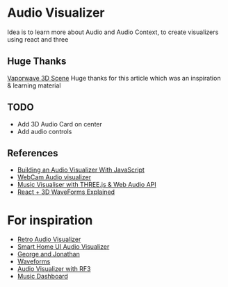 # Audio Visualizer

Idea is to learn more about Audio and Audio Context, to create visualizers using react and three

## Huge Thanks
[Vaporwave 3D Scene](https://blog.maximeheckel.com/posts/vaporwave-3d-scene-with-threejs/)
Huge thanks for this article which was an inspiration & learning material

## TODO
 - Add 3D Audio Card on center
 - Add audio controls

## References
 - [Building an Audio Visualizer With JavaScript](https://medium.com/swlh/building-a-audio-visualizer-with-javascript-324b8d420e7)
 - [WebCam Audio visualizer](https://tympanus.net/Tutorials/webcam-audio-visualizer/index2.html)
 - [Music Visualiser with THREE.js & Web Audio API](https://www.epicprogrammer.com/2021/11/music-visualiser-with-threejs-web-audio.html)
 - [React + 3D WaveForms Explained](https://www.youtube.com/watch?v=tQL1VLTJTnc&ab_channel=SuboptimalEngineer)

 # For inspiration
  - [Retro Audio Visualizer](https://dribbble.com/shots/9247183-Retro-Audio-Visualizer)
  - [Smart Home UI Audio Visualizer](https://dribbble.com/shots/3379234-Smart-Home-UI-audio-visualizer)
  - [George and Jonathan](https://www.georgeandjonathan.com/#1)
  - [Waveforms](https://dcyoung.github.io/r3f-audio-visualizer/)
  - [Audio Visualizer with RF3](https://codesandbox.io/s/simple-audio-analyser-wu51m)
  - [Music Dashboard](https://dribbble.com/shots/17434466-Music-Dashboard-UI-Concept/attachments/12564544?mode=media)

